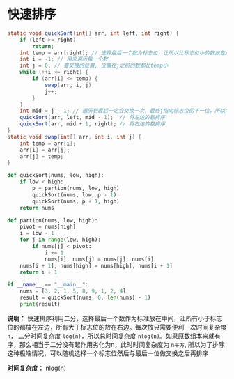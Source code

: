 # 快速排序

```java
static void quickSort(int[] arr, int left, int right) {
    if (left >= right)
        return;
    int temp = arr[right]; // 选择最后一个数为标志位，让所以比标志位小的数放左边，所有比标志位大的书放右边
    int i = -1; // 用来遍历每一个数
    int j = 0; // 要交换的位置, 位置在j之前的数都比temp小
    while (++i <= right) {
        if (arr[i] <= temp) {
            swap(arr, i, j);
            j++;
        }
    }
    int mid = j - 1; // 遍历到最后一定会交换一次，最终j指向标志位的下一位，所以需要-1
    quickSort(arr, left, mid - 1);  // 将左边的数排序
    quickSort(arr, mid + 1, right); // 将右边的数排序
}
static void swap(int[] arr, int i, int j) {
    int temp = arr[i];
    arr[i] = arr[j];
    arr[j] = temp;
}
```

```python
def quickSort(nums, low, high):
    if low < high:
        p = partion(nums, low, high)
        quickSort(nums, low, p - 1)
        quickSort(nums, p + 1, high)
    return nums

def partion(nums, low, high):
    pivot = nums[high]
    i = low - 1
    for j in range(low, high):
        if nums[j] < pivot:
            i += 1
            nums[i], nums[j] = nums[j], nums[i]
    nums[i + 1], nums[high] = nums[high], nums[i + 1]
    return i + 1

if __name__ == "__main__":
    nums = [3, 2, 1, 5, 8, 9, 1, 2, 4]
    result = quickSort(nums, 0, len(nums) - 1)
    print(result)

```

**说明：** 快速排序利用二分，选择最后一个数作为标准放在中间，让所有小于标志位的都放在左边，所有大于标志位的放在右边。每次放只需要便利一次时间复杂度`n`， 二分时间复杂度 `log(n)`，所以总时间复杂度 `nlog(n)`。如果原数组本来就有序，那么相当于二分没有起作用劣化为n，此时时间复杂度为 `n平方`, 所以为了排除这种极端情况，可以随机选择一个标志位然后与最后一位做交换之后再排序

**时间复杂度：** nlog(n)